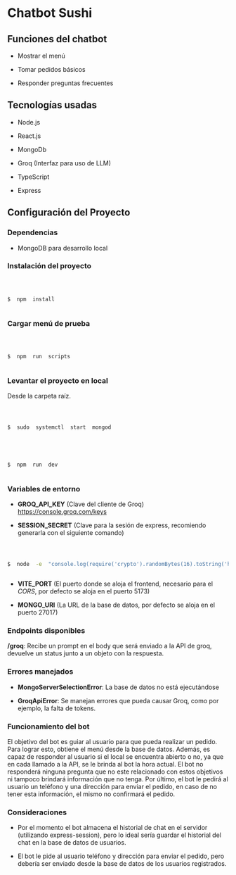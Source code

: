 # Chatbot Sushi

## Funciones del chatbot

- Mostrar el menú

- Tomar pedidos básicos

- Responder preguntas frecuentes

## Tecnologías usadas

- Node.js

- React.js

- MongoDb

- Groq (Interfaz para uso de LLM)

- TypeScript

- Express

## Configuración del Proyecto

### Dependencias

- MongoDB para desarrollo local

### Instalación del proyecto

```bash



$  npm  install



```

### Cargar menú de prueba

```bash



$  npm  run  scripts



```

### Levantar el proyecto en local

Desde la carpeta raíz.

```bash



$  sudo  systemctl  start  mongod



```

```bash



$  npm  run  dev



```

### Variables de entorno

- **GROQ_API_KEY** (Clave del cliente de Groq) https://console.groq.com/keys

- **SESSION_SECRET** (Clave para la sesión de express, recomiendo generarla con el siguiente comando)

```bash



$  node  -e  "console.log(require('crypto').randomBytes(16).toString('hex'))"



```

- **VITE_PORT** (El puerto donde se aloja el frontend, necesario para el _CORS_, por defecto se aloja en el puerto 5173)

- **MONGO_URI** (La URL de la base de datos, por defecto se aloja en el puerto 27017)

### Endpoints disponibles

**/groq**: Recibe un prompt en el body que será enviado a la API de groq, devuelve un status junto a un objeto con la respuesta.

### Errores manejados

- **MongoServerSelectionError**: La base de datos no está ejecutándose

- **GroqApiError**: Se manejan errores que pueda causar Groq, como por ejemplo, la falta de tokens.

### Funcionamiento del bot

El objetivo del bot es guiar al usuario para que pueda realizar un pedido. Para lograr esto, obtiene el menú desde la base de datos. Además, es capaz de responder al usuario si el local se encuentra abierto o no, ya que en cada llamado a la API, se le brinda al bot la hora actual. El bot no responderá ninguna pregunta que no este relacionado con estos objetivos ni tampoco brindará información que no tenga. Por último, el bot le pedirá al usuario un teléfono y una dirección para enviar el pedido, en caso de no tener esta información, el mismo no confirmará el pedido.

### Consideraciones

- Por el momento el bot almacena el historial de chat en el servidor (utilizando express-session), pero lo ideal sería guardar el historial del chat en la base de datos de usuarios.

- El bot le pide al usuario teléfono y dirección para enviar el pedido, pero debería ser enviado desde la base de datos de los usuarios registrados.
